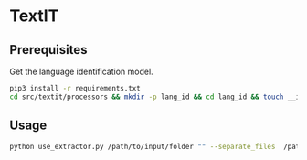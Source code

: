 # TextIT


## Prerequisites

Get the language identification model.

```Bash
pip3 install -r requirements.txt
cd src/textit/processors && mkdir -p lang_id && cd lang_id && touch __init__.py && wget https://dl.fbaipublicfiles.com/fasttext/supervised-models/lid.176.bin
```

## Usage

```Bash
python use_extractor.py /path/to/input/folder "" --separate_files  /path/to/output/folder
```
